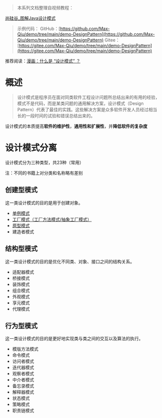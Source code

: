 > 本系列文档整理自视频教程：

[尚硅谷_图解Java设计模式](http://www.atguigu.com/download_detail.shtml?v=202)

> 示例代码：
GitHub：[https://github.com/Max-Qiu/demo/tree/main/demo-DesignPattern](https://github.com/Max-Qiu/demo/tree/main/demo-DesignPattern)
Gitee：[https://gitee.com/Max-Qiu/demo/tree/main/demo-DesignPattern](https://gitee.com/Max-Qiu/demo/tree/main/demo-DesignPattern)

推荐阅读：[漫画：什么是 “设计模式” ？](https://mp.weixin.qq.com/s/XpeT7OOkXRBFSuCv7XG_NA)

# 概述

> 设计模式是程序员在面对同类软件工程设计问题所总结出来的有用的经验，模式不是代码，而是某类问题的通用解决方案，设计模式（Design Pattern）代表了最佳的实践。这些解决方案是众多软件开发人员经过相当长的一段时间的试验和错误总结出来的。

设计模式的本质提高**软件的维护性**，**通用性和扩展性**，并**降低软件的复杂度**

# 设计模式分离

设计模式分为三种类型，共23种（常用）

注：不同的书籍上对分类和名称略有差别

## 创建型模式

这一类设计模式的目的是用于创建对象。

- [单例模式](https://maxqiu.com/article/detail/60)
- [工厂模式（工厂方法模式/抽象工厂模式）](https://maxqiu.com/article/detail/61)
- [原型模式](https://maxqiu.com/article/detail/62)
- 建造者模式

## 结构型模式

这一类设计模式的目的是优化不同类、对象、接口之间的结构关系。

- 适配器模式
- 桥接模式
- 装饰模式
- 组合模式
- 外观模式
- 享元模式
- 代理模式

## 行为型模式

这一类设计模式的目的是更好地实现类与类之间的交互以及算法的执行。

- 模版方法模式
- 命令模式
- 访问者模式
- 迭代器模式
- 观察者模式
- 中介者模式
- 备忘录模式
- 解释器模式
- 状态模式
- 策略模式
- 职责链模式
